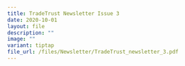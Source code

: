 ```yaml
---
title: TradeTrust Newsletter Issue 3
date: 2020-10-01
layout: file
description: ""
image: ""
variant: tiptap
file_url: /files/Newsletter/TradeTrust_newsletter_3.pdf
---
```

